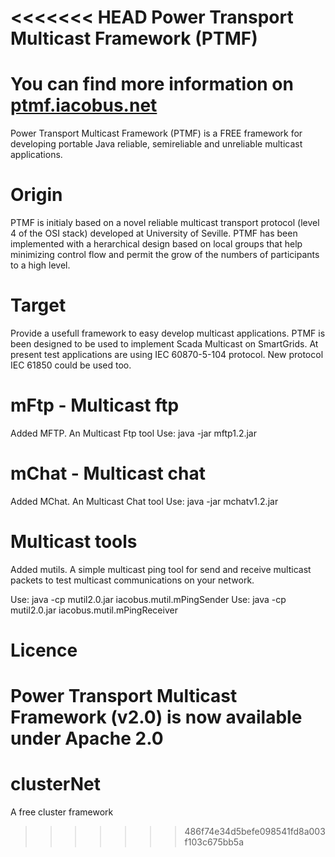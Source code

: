 <<<<<<< HEAD
Power Transport Multicast Framework (PTMF)
====

# You can find more information on [ptmf.iacobus.net](http://ptmf.iacobus.net)

Power Transport Multicast Framework (PTMF) is a FREE framework for developing portable Java reliable, semireliable and unreliable multicast applications.


# Origin
PTMF is initialy based on a novel reliable multicast transport protocol (level 4 of the OSI stack) developed at University of Seville. PTMF has been implemented with a herarchical design based on local groups that help minimizing control flow and permit the grow of the numbers of participants to a high level.

# Target
Provide a usefull framework to easy develop multicast applications.
PTMF is been designed to be used to implement Scada Multicast on SmartGrids.
At present test applications are using IEC 60870-5-104 protocol. 
New protocol IEC 61850 could be used too.

# mFtp - Multicast ftp
Added MFTP. An Multicast Ftp tool
Use: java -jar mftp1.2.jar

# mChat - Multicast chat
Added MChat. An Multicast Chat tool
Use: java -jar mchatv1.2.jar

# Multicast tools
Added mutils. A simple multicast ping tool for send and receive multicast packets to test multicast communications on your network.

Use: java -cp mutil2.0.jar iacobus.mutil.mPingSender
Use: java -cp mutil2.0.jar iacobus.mutil.mPingReceiver


# Licence
Power Transport Multicast Framework (v2.0) is now available under Apache 2.0
=======
# clusterNet
A free cluster framework
>>>>>>> 486f74e34d5befe098541fd8a003f103c675bb5a
